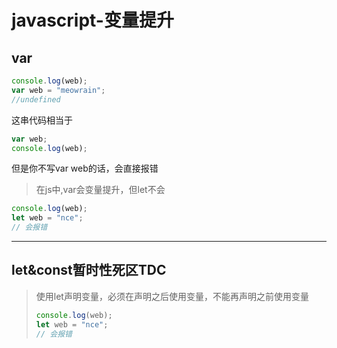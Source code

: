# javascript-变量提升

## var

```javascript
console.log(web);
var web = "meowrain";
//undefined
```

这串代码相当于

```js
var web;
console.log(web);
```

但是你不写var web的话，会直接报错


> 在js中,var会变量提升，但let不会



```js
console.log(web);
let web = "nce";
// 会报错
```





---



## let&const暂时性死区TDC

> 使用let声明变量，必须在声明之后使用变量，不能再声明之前使用变量
>
> ```js
> console.log(web);
> let web = "nce";
> // 会报错
> ```